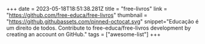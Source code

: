 +++
date = 2023-05-18T18:51:38.281Z
title = "free-livros"
link = "https://github.com/free-educa/free-livros"
thumbnail = "https://github.githubassets.com/pinned-octocat.svg"
snippet="Educação é um direito de todos. Contribute to free-educa/free-livros development by creating an account on GitHub."
tags = ["awesome-list"]
+++
